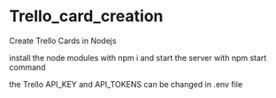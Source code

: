 # Trello_card_creation
Create Trello Cards in Nodejs

install the node modules with npm i and start the server with npm start command 

 the Trello API_KEY and API_TOKENS can be changed in .env file
